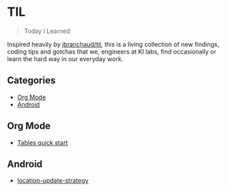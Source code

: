 # TIL
> Today I Learned

Inspired heavily by [jbranchaud/til](https://github.com/jbranchaud/til), this is a living collection of new findings, coding tips and gotchas that we, engineers at KI labs, find occasionally or learn the hard way in our everyday work. 

## Categories

* [Org Mode](#org-mode)
* [Android](#android)

## Org Mode

* [Tables quick start](org-mode/tables-quick-start.md)

## Android

* [location-update-strategy](android/location-update-strategy.md)
